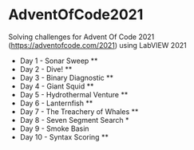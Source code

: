 # AdventOfCode2021
Solving challenges for Advent Of Code 2021 (https://adventofcode.com/2021) using LabVIEW 2021

* Day 1 - Sonar Sweep **
* Day 2 - Dive! **
* Day 3 - Binary Diagnostic **
* Day 4 - Giant Squid **
* Day 5 - Hydrothermal Venture **
* Day 6 - Lanternfish **
* Day 7 - The Treachery of Whales **
* Day 8 - Seven Segment Search *
* Day 9 - Smoke Basin
* Day 10 - Syntax Scoring **
